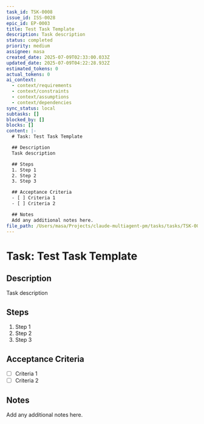 ```yaml
---
task_id: TSK-0008
issue_id: ISS-0028
epic_id: EP-0003
title: Test Task Template
description: Task description
status: completed
priority: medium
assignee: masa
created_date: 2025-07-09T02:33:00.033Z
updated_date: 2025-07-09T04:22:28.932Z
estimated_tokens: 0
actual_tokens: 0
ai_context:
  - context/requirements
  - context/constraints
  - context/assumptions
  - context/dependencies
sync_status: local
subtasks: []
blocked_by: []
blocks: []
content: |-
  # Task: Test Task Template

  ## Description
  Task description

  ## Steps
  1. Step 1
  2. Step 2
  3. Step 3

  ## Acceptance Criteria
  - [ ] Criteria 1
  - [ ] Criteria 2

  ## Notes
  Add any additional notes here.
file_path: /Users/masa/Projects/claude-multiagent-pm/tasks/tasks/TSK-0008-test-task-template.md
---
```


# Task: Test Task Template

## Description
Task description

## Steps
1. Step 1
2. Step 2
3. Step 3

## Acceptance Criteria
- [ ] Criteria 1
- [ ] Criteria 2

## Notes
Add any additional notes here.
